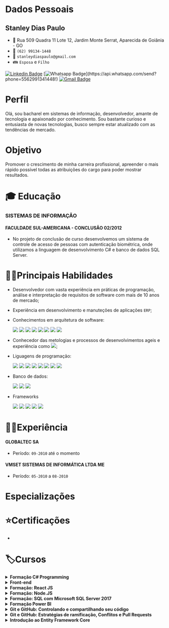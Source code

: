 # Dados Pessoais
## Stanley Dias Paulo 
* :triangular_flag_on_post: Rua 509 Quadra 11 Lote 12, Jardim Monte Serrat, Aparecida de Goiânia - GO
* :iphone: `(62) 99134-1448`
* :email: `stanleydiaspaulo@gmail.com`
* :family: `Esposa` e `Filho`

[![Linkedin Badge](https://img.shields.io/badge/-Linkedin-blue?style=flat-square&logo=Linkedin&logoColor=white&link=https://www.linkedin.com/in/stanleydiaspaulo/)](https://www.linkedin.com/in/stanleydiaspaulo/)
[![Whatsapp Badge](https://img.shields.io/badge/-Whatsapp-4CA143?style=flat-square&labelColor=4CA143&logo=whatsapp&logoColor=white&link=https://api.whatsapp.com/send?phone=5562991341448!)](https://api.whatsapp.com/send?phone=5562991341448!)
[![Gmail Badge](https://img.shields.io/badge/-Gmail-c14438?style=flat-square&logo=Gmail&logoColor=white&link=mailto:stanleydiaspaulo@gmail.com)](mailto:stanleydiaspaulo@gmail.com)

# Perfil
Olá, sou bacharel em sistemas de informação, desenvolvedor, amante de tecnologia e apaixonado por conhecimento. Sou bastante curioso e entusiasta de novas tecnologias, busco sempre estar atualizado com as tendências de mercado.

# Objetivo
Promover o crescimento de minha carreira profissional, apreender o mais rápido possível todas as atribuições do cargo para poder mostrar resultados.

# :mortar_board: Educação
### SISTEMAS DE INFORMAÇÃO
#### FACULDADE SUL-AMERICANA - CONCLUSÃO 02/2012
* No projeto de conclusão de curso desenvolvemos um sistema de controle de acesso de pessoas com autenticação biométrica, onde utilizamos a linguagem de desenvolvimento C# e banco de dados SQL Server.

# 👨‍💻Principais Habilidades
* Desenvolvedor com vasta experiência em práticas de programação, análise e interpretação de requisitos de software com mais de 10 anos de mercado;
* Experiência em desenvolvimento e manuteções de aplicações `ERP`;
* Conhecimentos em arquitetura de software:

    <img src="https://img.shields.io/badge/%20-OOP-green"/>
    <img src="https://img.shields.io/badge/%20-SOLID-blue"/>
    <img src="https://img.shields.io/badge/-Clean%20Code-lightgrey"/>
    <img src="https://img.shields.io/badge/%20-Design%20Patterns-orange"/>
    <img src="https://img.shields.io/badge/%20-DDD-yellowgreen"/>
    <img src="https://img.shields.io/badge/%20-CQRS-blue"/>
    <img src="https://img.shields.io/badge/%20-TDD-lightgrey"/>
    <img src="https://img.shields.io/badge/%20-BDD-brightgreen"/>
* Conhecedor das metologias e processos de desenvolvimentos ageis e experiência como <img src="https://img.shields.io/badge/SCRUM-MASTER-blue"/>;
* Liguagens de programação:

    <img src="https://img.shields.io/badge/%20-C%23-green"/>
    <img src="https://img.shields.io/badge/%20-Delphi-lightgrey"/>
    <img src="https://img.shields.io/badge/%20-VB6-yellowgreen"/> 
    <img src="https://img.shields.io/badge/%20-TypeScript-blue"/>
    <img src="https://img.shields.io/badge/%20-Java%20Script-yellow"/>
    <img src="https://img.shields.io/badge/%20-NodeJS-green"/>
    <img src="https://img.shields.io/badge/%20-HTML5-red"/>
    <img src="https://img.shields.io/badge/-CSS3-blue"/>
* Banco de dados:

    <img src="https://img.shields.io/badge/Microsof-SQL%20Server-yellow"/>
    <img src="https://img.shields.io/badge/%20-Oracle-red"/>
    <img src="https://img.shields.io/badge/%20-MySQL-blue" />

* Frameworks

    <img src="https://img.shields.io/badge/EntityFramework-Core-blue"/>
    <img src="https://img.shields.io/badge/ASP.NET-MVC5-green"/>
    <img src="https://img.shields.io/badge/ASP.NET-Core-blue"/>
    <img src="https://img.shields.io/badge/Angular-7%2B-red"/>
    <img src="https://img.shields.io/badge/React-JS-orange"/>
    

# 👨‍💼Experiência
#### GLOBALTEC SA
* Período: `09-2010` até o momento

#### VMSET SISTEMAS DE INFORMÁTICA LTDA ME
* Período: `05-2010` a `08-2010`


# Especializações

# ⭐Certificações
* 
# 🏷️Cursos
<details>
    <summary><b>Formação C# Programming </b> </summary>
        <table>
            <tr><td><strong>Certificação C# Programming parte 1: Criar tipos</strong></td></tr>
            <tr><td>Tipos integrais</td></tr>
            <tr><td>Ponto flutuante, booleanos, structs e enums </td></tr>
            <tr><td>Criar tipos de referência </td></tr>
            <tr><td>Classes, métodos, métodos de extensão </td></tr>
            <tr><td>Criar métodos sobrecarregados e substituídos </td></tr>
            <tr><td><strong>Certificação C# Programming parte 2: Consumir tipos</strong> </td></tr>
            <tr><td>Box ou unbox para converter entre tipos de valor </td></tr>
            <tr><td>Cast de tipos </td></tr>
            <tr><td>Implementando conversões </td></tr>
            <tr><td>Lidar com tipos dinâmicos </td></tr>
            <tr><td>Adicionando membros dinamicamente </td></tr>
            <tr><td><strong>Certificação C# Programming parte 3: Encapsulamento e Hierarquia de Classes</strong> </td></tr>
            <tr><td>Propriedades e acessadores </td></tr>
            <tr><td>Projetar interfaces </td></tr>
            <tr><td>Interfaces explícitas </td></tr>
            <tr><td>Classe base </td></tr>
            <tr><td>Comparações entre objetos </td></tr>
            <tr><td><strong>Certificação C# Programming parte 4: Fluxo de programa e exceções</strong> </td></tr>
            <tr><td>Fluxo de programa If, Else, Switch </td></tr>
            <tr><td>Compilação condicional </td></tr>
            <tr><td>Fluxo de programa While e Do </td></tr>
            <tr><td>Interação com For e Foreach </td></tr>
            <tr><td>Manutenção de exceções </td></tr>
            <tr><td>Exceções com SQL Server e Rede </td></tr>
            <tr><td><strong>Certificação C# Programming parte 5: Strings e Ciclo de Vida de Objetos</strong> </td></tr>
            <tr><td>Gerenciamento de memória </td></tr>
            <tr><td>Coletando lixo </td></tr>
            <tr><td>O Padrão Disposable </td></tr>
            <tr><td>Concatenação, Escrita e Leitura de Strings </td></tr>
            <tr><td>Pesquisando Strings </td></tr>
            <tr><td>Formatação de Strings </td></tr>
            <tr><td><strong>Certificação C# Programming parte 6: Coleções, XML e JSON</strong> </td></tr>
            <tr><td>Serialização com XML </td></tr>
            <tr><td>Serialização com JSON </td></tr>
            <tr><td>Serialização Binária, Personalizada e com Contrato </td></tr>
            <tr><td>Arrays </td></tr>
            <tr><td>Listas </td></tr>
            <tr><td>Conjuntos, Dicionários e Filas </td></tr>
            <tr><td><strong>Certificação C# Programming parte 7: Eventos e LINQ</strong> </td></tr>
            <tr><td>Introdução aos eventos </td></tr>
            <tr><td>Manipuladores de eventos </td></tr>
            <tr><td>Delegados e Lambda </td></tr>
            <tr><td>Func, Action e Predicate </td></tr>
            <tr><td>Consultado e filtrando dados com LINQ </td></tr>
            <tr><td>Projeção de dados </td></tr>
            <tr><td>Agrupamento e agregação </td></tr>
            <tr><td>Paginação e sintaxe de método </td></tr>
            <tr><td>Consulta com XML </td></tr>
            <tr><td><strong>Certificação C# Programming parte 8: Entrada e Saída de Dados</strong> </td></tr>
            <tr><td>Ler e gravar bytes em fluxos de arquivos </td></tr>
            <tr><td>Ler e gravar strings em fluxos de arquivos </td></tr>
            <tr><td>Gerenciando arquivos </td></tr>
            <tr><td>Gerenciando diretórios </td></tr>
            <tr><td>Acessando a Web de forma assíncrona </td></tr>
            <tr><td>Lendo e atualizando banco de dados </td></tr>
            <tr><td>Consumindo serviços e interpretando dados </td></tr>
            <tr><td><strong>Certificação C# Programming parte 9: Depurar Aplicativos</strong> </td></tr>
            <tr><td>Gerenciando assemblies </td></tr>
            <tr><td>Assinando assemblies com nome forte </td></tr>
            <tr><td>Depurando aplicações </td></tr>
            <tr><td>Compilação condicional </td></tr>
            <tr><td>Compilação em modo debug e release </td></tr>
            <tr><td>Rastreamento de aplicações </td></tr>
            <tr><td>Gravando mensagens no Event Log </td></tr>
            <tr><td>Contadores de desempenho </td></tr>
            <tr><td><strong>Certificação C# Programming parte 10: Reflection</strong> </td></tr>
            <tr><td>Criar e aplicar atributos </td></tr>
            <tr><td>Ler os atributos </td></tr>
            <tr><td>Usar reflection </td></tr>
            <tr><td>Geração de código </td></tr>
            <tr><td>Tipos do System Reflection </td></tr>
            <tr><td><strong>Certificação C# Programming parte 11: Multithreading</strong> </td></tr>
            <tr><td>Introdução ao Task Parallel Library </td></tr>
            <tr><td>Consultas LINQ com Paralelismo </td></tr>
            <tr><td>Espera, Continuação de Hierarquia de Tarefas </td></tr>
            <tr><td>Threads </td></tr>
            <tr><td>Desbloqueando a interface do usuário </td></tr>
            <tr><td>Async Await, Coleções simultâneas e bloqueios </td></tr>
            <tr><td>Cancelamento de tarefas e métodos Thread Safe </td></tr>
            <tr><td><strong>Certificação C# Programming parte 12: Validar Segurança</strong> </td></tr>
            <tr><td>Validar dados JSON </td></tr>
            <tr><td>Escolher o tipo de coleção adequada </td></tr>
            <tr><td>Validando com expresão regular </td></tr>
            <tr><td>Funções internas para validar tipos e conteúdos </td></tr>
            <tr><td>Criptografia simétrica e assimétrica </td></tr>
            <tr><td>Gerenciamento de chave </td></tr>
            <tr><td>Gerenciar e criar certificados </td></tr>
            <tr><td>Fazendo Hash de dados </td></tr>
        </table>
</details>

<details>
    <summary><b>Front-end</b></summary>
    <table>
        <tbody>
            <tr><td><strong>Gulp: automação de tarefas front-end</strong></td></tr> 
            <tr><td><strong>React parte 1: Componentes reutilizáveis para sua webapp</strong></td></tr> 
            <tr><td><strong>React parte 2: Validação, Rotas e Integração com API</strong></td></tr> 
            <tr><td><strong>SQL Server: T-SQL com Microsoft SQL Server 2017</strong></td></tr> 
            <tr><td><strong>GraphQL parte 3: integrando com sua aplicação</strong></td></tr> 
        </tbody>
    </table>
</details>

<details>
    <summary><b>Formação: React JS</b></summary>
    <table>
        <tbody>
            <tr><td><strong>Fetch API: Consumindo uma API Rest com JavaScript</strong></td></tr> 
            <tr><td><strong>JS na Web: Criando uma SPA com JavaScript puro</strong></td></tr> 
            <tr><td><strong>JavaScript: Programando a Orientação a Objetos</strong></td></tr> 
            <tr><td><strong>JavaScript: Interfaces e Herança em Orientação a Objetos</strong></td></tr> 
            <tr><td><strong>React: Entendendo como a biblioteca funciona</strong></td></tr> 
            <tr><td><strong>React: Ciclo de vida dos componentes</strong></td></tr> 
            <tr><td><strong>React:Function Components, uma abordagem moderna</strong></td></tr> 
            <tr><td><strong>React: Hooks, Contextos e boas práticas</strong></td></tr> 
        </tbody>
    </table>
</details>

<details>
    <summary><b>Formação: Node.JS</b></summary>
    <table>
        <tbody>
            <tr><td><strong>Performance Web I: otimizando o front-end</strong></td></tr> 
            <tr><td><strong>Performance Web II: Critical Path, HTTP/2 e Resource Hints</strong></td></tr> 
            <tr><td><strong>HTTP: Entendendo a web por baixo dos panos</strong></td></tr> 
            <tr><td><strong>Node.js Parte 1: Inovando com JavaScript no backend</strong></td></tr> 
            <tr><td><strong>Node.js Parte 2: MVC, autenticação e autorização</strong></td></tr> 
            <tr><td><strong>GraphQL Parte 1: Primeiros Passos</strong></td></tr> 
            <tr><td><strong>GraphQL parte 2: Substituindo uma API REST por GraphQL</strong></td></tr> 
            <tr><td><strong>Rest com NodeJS: API com Express e MySQL</strong></td></tr> 
        </tbody>
    </table>
</details>

<details>
    <summary><b>Formação: SQL com Microsoft SQL Server 2017</b></summary>
    <table>
        <tbody>
            <tr><td><strong>SQL Server: Introdução ao SQL com Microsoft SQL Server 2017</strong></td></tr> 
            <tr><td><strong>SQL Server: Consultas avançadas com Microsoft SQL Server 2017</strong></td></tr> 
            <tr><td><strong>SQL Server: Manipulação de dados com Microsoft SQL Server 2017</strong></td></tr> 
            <tr><td><strong>SQL Server: T-SQL com Microsoft SQL Server 2017</strong></td></tr> 
            <tr><td><strong>SQL Server: Administração do Microsoft SQL Server 2017</strong></td></tr> 
        </tbody>
    </table>
</details>

<details>
    <summary><b>Formação Power BI</b></summary>
    <table>
        <tbody>
            <tr><td><strong>Business Intelligence: Introdução à inteligência empresarial</strong></td></tr> 
            <tr><td>Dados e informação </td></tr>
            <tr><td>Problema comuns nas empresas </td></tr>
            <tr><td>Matriz dimensão indicador </td></tr>
            <tr><td>Tabelas de um Datawarehouse </td></tr>
            <tr><td>Hierarquias e tipo de dimensões </td></tr>
            <tr><td>O que é OLAP? </td></tr>
            <tr><td>Outros tópicos </td></tr>
            <tr><td><strong>ETL com integration services: Modelo de dados </strong></td></tr>
            <tr><td>Compreendendo o problema </td></tr>
            <tr><td>Instalando os produtos </td></tr>
            <tr><td>O projeto do Data Warehouse </td></tr>
            <tr><td>As dimensões fábrica, cliente e produto </td></tr>
            <tr><td>Dimensões organizacional e tempo </td></tr>
            <tr><td>As tabelas fato </td></tr>
            <tr><td>Carregando dados na dimensão </td></tr>
            <tr><td><strong>ETL com integration services: Transformação de dados </strong></td></tr>
            <tr><td>Carregando dimensão cliente </td></tr>
            <tr><td>Preparando a dimensão produto </td></tr>
            <tr><td>A dimensão organizacional </td></tr>
            <tr><td>Criando a dimensão tempo </td></tr>
            <tr><td>Tabelas de fato </td></tr>
            <tr><td>Conclusão </td></tr>
            <tr><td><strong>OLAP com SQL Server: Construção do Data Warehouse </strong></td></tr>
            <tr><td>Configuração </td></tr>
            <tr><td>DW criando as primeiras dimensões </td></tr>
            <tr><td>Snow Flake, Tempo e Pai-Filho </td></tr>
            <tr><td>Criando os OLAPs </td></tr>
            <tr><td>Desnormalizando base de dados </td></tr>
            <tr><td><strong>Consultas Multidimensionais: MDX com SQL Server </strong></td></tr>
            <tr><td>Configuração </td></tr>
            <tr><td>Seleção de elementos </td></tr>
            <tr><td>Ordem da exibição de elementos </td></tr>
            <tr><td>Cálculos nos Elementos do OLAP </td></tr>
            <tr><td>Períodos de Tempo </td></tr>
            <tr><td>Trabalhando com dados ordenados </td></tr>
            <tr><td>Análise de Pareto ou 80 20 </td></tr>
            <tr><td><strong>Report Analysis com Power BI: Gerando relatórios empresariais </strong></td></tr>
            <tr><td>Configurando o ambiente </td></tr>
            <tr><td>Conceitos, acesso e construção de uma visão simples </td></tr>
            <tr><td>Concstruindo relatórios </td></tr>
            <tr><td>Hierarquias, mapas e tabelas </td></tr>
            <tr><td>Power BI Service</td></tr>
        </tbody>
    </table>
</details>

<details>
    <summary><b>Git e GitHub: Controlando e compartilhando seu código</b></summary>
    <table>
        <tbody>
            <tr><td>O que é o Git e como instalá-lo</td></tr>
            <tr><td>Criar um repositório</td></tr>
            <tr><td>Analise de status do repositório</td></tr>
            <tr><td>Entendendo o comando commit</td></tr>
            <tr><td>Como adicionar arquivos com git add</td></tr>
            <tr><td>Verificar históricos de commits</td></tr>
            <tr><td>Ignorando arquivos e/ou pastas com .gitignore</td></tr>
            <tr><td>Repositórios remotos</td></tr>
            <tr><td>Adicionando link para o repositório remoto com 'remote add'</td></tr>
            <tr><td>Como baixar um repositório pela primeira vez</td></tr>
            <tr><td>Clonando-o com o comando git clone</td></tr>
            <tr><td>Enviando as alterações para um repositório remoto com o comando git push</td></tr>
            <tr><td>Atualizando o repositório remoto utilizando git pull</td></tr>
            <tr><td>O que é para que serve o GitHub</td></tr>
            <tr><td>Entendo o que é uma branch</td></tr>
            <tr><td>Visualizando as alterações realizadas com o comando git diff</td></tr>        
        </tbody>
    </table>
</details>

<details>
    <summary><b>Git e GitHub: Estratégias de ramificação, Conflitos e Pull Requests</b></summary>
    
</details>

<details>
    <summary><b>Introdução ao Entity Framework Core</b></summary>
    <table>
        <tbody>
            <tr><td>Introdução</td></tr>
            <tr><td>O que é um ORM?</td></tr>
            <tr><td>Orientação a objetos vs Modelo relacional</td></tr>
            <tr><td>O que é o Entity Framework Core?</td></tr>
            <tr><td>Como funciona o Entity Framework</td></tr>
            <tr><td>História do Entity Framework Core</td></tr>
            <tr><td>Por que o Entity Framework core foi reescrito do zero</td></tr>
            <tr><td>Quais são os providers disponíveis</td></tr>
            <tr><td>EF6 vs EF Core</td></tr>
            <tr><td>Ambiente de desenvolvimento - IDE's</td></tr>
            <tr><td>IDE's disponíveis</td></tr>
            <tr><td>Instalação do SDK do .NET Core</td></tr>
            <tr><td>Instalação das extensões do VS Code</td></tr>
            <tr><td>Instalação do SQL Server LocalBD</td></tr>
            <tr><td>Desenvolvendo a primeira aplicação</td></tr>
            <tr><td>Criando uma aplicação console no Visual Studio</td></tr>
            <tr><td>Instalando o pacote do SQL Server Visual Studio Code</td></tr>
            <tr><td>Instalando o pacote do SQL Server Visual Studio</td></tr>
            <tr><td>Coceitos Principais</td></tr>
            <tr><td>Por onde começar</td></tr>
            <tr><td>O que é Code First</td></tr>
            <tr><td>O que é Database First</td></tr>
            <tr><td>O que é DbContext</td></tr>
            <tr><td>Cenários de utilização</td></tr>
            <tr><td>Sistemas de pedido</td></tr>
            <tr><td>Criação das classes</td></tr>
            <tr><td>Criação da classe de contexto</td></tr>
            <tr><td>Mapeamento através do Fluent API</td></tr>
            <tr><td>Arquivos de configurações</td></tr>
            <tr><td>Utilizando DataAnnotations</td></tr>
            <tr><td>Migrações</td></tr>
            <tr><td>O que é necessário para criar uma migração,</td></tr>
            <tr><td>Criando a primeira migração</td></tr>
            <tr><td>Analisando a migração</td></tr>
            <tr><td>Gerando Script SQL</td></tr>
            <tr><td>Aplicando migração</td></tr>
            <tr><td>Gerando Scripts SQL Idempotentes</td></tr>
            <tr><td>Roolbak de migrações</td></tr>
            <tr><td>Migrações pendentes</td></tr>
            <tr><td>Operações</td></tr>
            <tr><td>Operações que iremos executar</td></tr>
            <tr><td>Inserindo registros</td></tr>
            <tr><td>Inserindo registros em massa</td></tr>
            <tr><td>Consultando dados</td></tr>
            <tr><td>Carregando adiantado</td></tr>
            <tr><td>Atualizando registros</td></tr>
            <tr><td>Removento registros</td></tr>
            <tr><td>Bônus</td></tr>
            <tr><td>Detectando propriedades não configuradas</td></tr>
            <tr><td>Resiliência da conexão</td></tr>
            <tr><td>Alterando o nome da tabela de histórico de migrações</td></tr>
        </tbody>
    </table>
</details>


